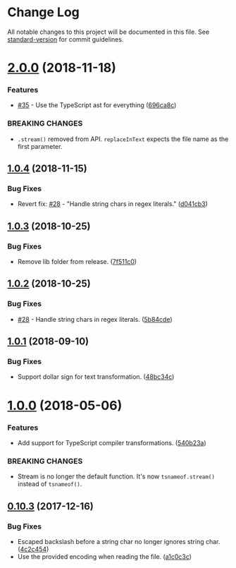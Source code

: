 # Change Log

All notable changes to this project will be documented in this file. See [standard-version](https://github.com/conventional-changelog/standard-version) for commit guidelines.

<a name="2.0.0"></a>
# [2.0.0](https://github.com/dsherret/ts-nameof/compare/v1.0.4...v2.0.0) (2018-11-18)


### Features

* [#35](https://github.com/dsherret/ts-nameof/issues/35) - Use the TypeScript ast for everything ([696ca8c](https://github.com/dsherret/ts-nameof/commit/696ca8c))


### BREAKING CHANGES

* `.stream()` removed from API. `replaceInText` expects the file name as the first parameter.



<a name="1.0.4"></a>
## [1.0.4](https://github.com/dsherret/ts-nameof/compare/v1.0.3...v1.0.4) (2018-11-15)


### Bug Fixes

* Revert fix: [#28](https://github.com/dsherret/ts-nameof/issues/28) - "Handle string chars in regex literals." ([d041cb3](https://github.com/dsherret/ts-nameof/commit/d041cb3))



<a name="1.0.3"></a>
## [1.0.3](https://github.com/dsherret/ts-nameof/compare/v1.0.2...v1.0.3) (2018-10-25)


### Bug Fixes

* Remove lib folder from release. ([7f511c0](https://github.com/dsherret/ts-nameof/commit/7f511c0))



<a name="1.0.2"></a>
## [1.0.2](https://github.com/dsherret/ts-nameof/compare/v1.0.1...v1.0.2) (2018-10-25)


### Bug Fixes

* [#28](https://github.com/dsherret/ts-nameof/issues/28) - Handle string chars in regex literals. ([5b84cde](https://github.com/dsherret/ts-nameof/commit/5b84cde))



<a name="1.0.1"></a>
## [1.0.1](https://github.com/dsherret/ts-nameof/compare/v1.0.0...v1.0.1) (2018-09-10)


### Bug Fixes

* Support dollar sign for text transformation. ([48bc34c](https://github.com/dsherret/ts-nameof/commit/48bc34c))



<a name="1.0.0"></a>
# [1.0.0](https://github.com/dsherret/ts-nameof/compare/v0.10.3...v1.0.0) (2018-05-06)


### Features

* Add support for TypeScript compiler transformations. ([540b23a](https://github.com/dsherret/ts-nameof/commit/540b23a))


### BREAKING CHANGES

* Stream is no longer the default function. It's now `tsnameof.stream()` instead of `tsnameof()`.



<a name="0.10.3"></a>
## [0.10.3](https://github.com/dsherret/ts-nameof/compare/0.10.1...0.10.3) (2017-12-16)


### Bug Fixes

* Escaped backslash before a string char no longer ignores string char. ([4c2c454](https://github.com/dsherret/ts-nameof/commit/4c2c454))
* Use the provided encoding when reading the file. ([a1c0c3c](https://github.com/dsherret/ts-nameof/commit/a1c0c3c))
